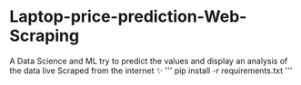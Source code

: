 # Laptop-price-prediction-Web-Scraping
 A Data Science and ML try to predict the values and display an analysis of the data live Scraped from the internet ✨
'''
pip install -r requirements.txt
'''
